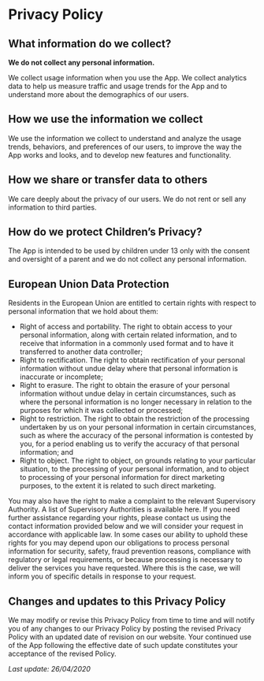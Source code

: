 # Privacy Policy

## What information do we collect?

**We do not collect any personal information.**

We collect usage information when you use the App. We collect analytics data to help us measure traffic and usage trends for the App and to understand more about the demographics of our users.

## How we use the information we collect

We use the information we collect to understand and analyze the usage trends, behaviors, and preferences of our users, to improve the way the App works and looks, and to develop new features and functionality.

## How we share or transfer data to others

We care deeply about the privacy of our users. We do not rent or sell any information to third parties.

## How do we protect Children’s Privacy?

The App is intended to be used by children under 13 only with the consent and oversight of a parent and we do not collect any personal information.

## European Union Data Protection

Residents in the European Union are entitled to certain rights with respect to personal information that we hold about them:

- Right of access and portability. The right to obtain access to your personal information, along with certain related information, and to receive that information in a commonly used format and to have it transferred to another data controller;
- Right to rectification. The right to obtain rectification of your personal information without undue delay where that personal information is inaccurate or incomplete;
- Right to erasure. The right to obtain the erasure of your personal information without undue delay in certain circumstances, such as where the personal information is no longer necessary in relation to the purposes for which it was collected or processed;
- Right to restriction. The right to obtain the restriction of the processing undertaken by us on your personal information in certain circumstances, such as where the accuracy of the personal information is contested by you, for a period enabling us to verify the accuracy of that personal information; and
- Right to object. The right to object, on grounds relating to your particular situation, to the processing of your personal information, and to object to processing of your personal information for direct marketing purposes, to the extent it is related to such direct marketing.

You may also have the right to make a complaint to the relevant Supervisory Authority. A list of Supervisory Authorities is available here. If you need further assistance regarding your rights, please contact us using the contact information provided below and we will consider your request in accordance with applicable law. In some cases our ability to uphold these rights for you may depend upon our obligations to process personal information for security, safety, fraud prevention reasons, compliance with regulatory or legal requirements, or because processing is necessary to deliver the services you have requested. Where this is the case, we will inform you of specific details in response to your request.


## Changes and updates to this Privacy Policy

We may modify or revise this Privacy Policy from time to time and will notify you of any changes to our Privacy Policy by posting the revised Privacy Policy with an updated date of revision on our website. Your continued use of the App following the effective date of such update constitutes your acceptance of the revised Policy.

*Last update: 26/04/2020*
